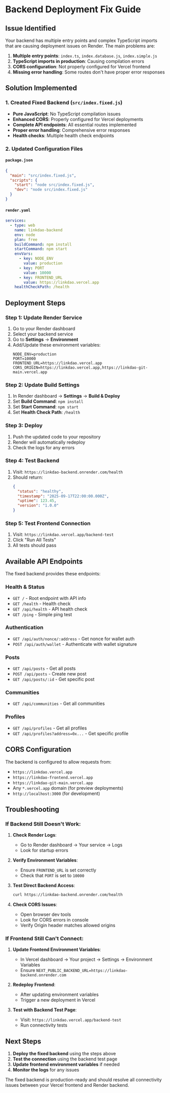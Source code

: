 # Backend Deployment Fix Guide

## Issue Identified
Your backend has multiple entry points and complex TypeScript imports that are causing deployment issues on Render. The main problems are:

1. **Multiple entry points**: `index.ts`, `index.database.js`, `index.simple.js`
2. **TypeScript imports in production**: Causing compilation errors
3. **CORS configuration**: Not properly configured for Vercel frontend
4. **Missing error handling**: Some routes don't have proper error responses

## Solution Implemented

### 1. Created Fixed Backend (`src/index.fixed.js`)
- **Pure JavaScript**: No TypeScript compilation issues
- **Enhanced CORS**: Properly configured for Vercel deployments
- **Complete API endpoints**: All essential routes implemented
- **Proper error handling**: Comprehensive error responses
- **Health checks**: Multiple health check endpoints

### 2. Updated Configuration Files

#### `package.json`
```json
{
  "main": "src/index.fixed.js",
  "scripts": {
    "start": "node src/index.fixed.js",
    "dev": "node src/index.fixed.js"
  }
}
```

#### `render.yaml`
```yaml
services:
  - type: web
    name: linkdao-backend
    env: node
    plan: free
    buildCommand: npm install
    startCommand: npm start
    envVars:
      - key: NODE_ENV
        value: production
      - key: PORT
        value: 10000
      - key: FRONTEND_URL
        value: https://linkdao.vercel.app
    healthCheckPath: /health
```

## Deployment Steps

### Step 1: Update Render Service
1. Go to your Render dashboard
2. Select your backend service
3. Go to **Settings** → **Environment**
4. Add/Update these environment variables:
   ```
   NODE_ENV=production
   PORT=10000
   FRONTEND_URL=https://linkdao.vercel.app
   CORS_ORIGIN=https://linkdao.vercel.app,https://linkdao-git-main.vercel.app
   ```

### Step 2: Update Build Settings
1. In Render dashboard → **Settings** → **Build & Deploy**
2. Set **Build Command**: `npm install`
3. Set **Start Command**: `npm start`
4. Set **Health Check Path**: `/health`

### Step 3: Deploy
1. Push the updated code to your repository
2. Render will automatically redeploy
3. Check the logs for any errors

### Step 4: Test Backend
1. Visit: `https://linkdao-backend.onrender.com/health`
2. Should return:
   ```json
   {
     "status": "healthy",
     "timestamp": "2025-09-17T22:00:00.000Z",
     "uptime": 123.45,
     "version": "1.0.0"
   }
   ```

### Step 5: Test Frontend Connection
1. Visit: `https://linkdao.vercel.app/backend-test`
2. Click "Run All Tests"
3. All tests should pass

## Available API Endpoints

The fixed backend provides these endpoints:

### Health & Status
- `GET /` - Root endpoint with API info
- `GET /health` - Health check
- `GET /api/health` - API health check
- `GET /ping` - Simple ping test

### Authentication
- `GET /api/auth/nonce/:address` - Get nonce for wallet auth
- `POST /api/auth/wallet` - Authenticate with wallet signature

### Posts
- `GET /api/posts` - Get all posts
- `POST /api/posts` - Create new post
- `GET /api/posts/:id` - Get specific post

### Communities
- `GET /api/communities` - Get all communities

### Profiles
- `GET /api/profiles` - Get all profiles
- `GET /api/profiles?address=0x...` - Get specific profile

## CORS Configuration

The backend is configured to allow requests from:
- `https://linkdao.vercel.app`
- `https://linkdao-frontend.vercel.app`
- `https://linkdao-git-main.vercel.app`
- Any `*.vercel.app` domain (for preview deployments)
- `http://localhost:3000` (for development)

## Troubleshooting

### If Backend Still Doesn't Work:

1. **Check Render Logs**:
   - Go to Render dashboard → Your service → Logs
   - Look for startup errors

2. **Verify Environment Variables**:
   - Ensure `FRONTEND_URL` is set correctly
   - Check that `PORT` is set to `10000`

3. **Test Direct Backend Access**:
   ```bash
   curl https://linkdao-backend.onrender.com/health
   ```

4. **Check CORS Issues**:
   - Open browser dev tools
   - Look for CORS errors in console
   - Verify Origin header matches allowed origins

### If Frontend Still Can't Connect:

1. **Update Frontend Environment Variables**:
   - In Vercel dashboard → Your project → Settings → Environment Variables
   - Ensure `NEXT_PUBLIC_BACKEND_URL=https://linkdao-backend.onrender.com`

2. **Redeploy Frontend**:
   - After updating environment variables
   - Trigger a new deployment in Vercel

3. **Test with Backend Test Page**:
   - Visit: `https://linkdao.vercel.app/backend-test`
   - Run connectivity tests

## Next Steps

1. **Deploy the fixed backend** using the steps above
2. **Test the connection** using the backend test page
3. **Update frontend environment variables** if needed
4. **Monitor the logs** for any issues

The fixed backend is production-ready and should resolve all connectivity issues between your Vercel frontend and Render backend.